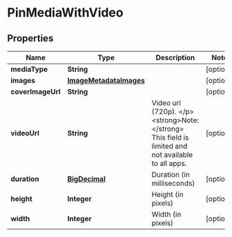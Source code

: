 

# PinMediaWithVideo

## Properties

Name | Type | Description | Notes
------------ | ------------- | ------------- | -------------
**mediaType** | **String** |  |  [optional]
**images** | [**ImageMetadataImages**](ImageMetadataImages.md) |  |  [optional]
**coverImageUrl** | **String** |  |  [optional]
**videoUrl** | **String** | Video url (720p). &lt;/p&gt;&lt;strong&gt;Note:&lt;/strong&gt; This field is limited and not available to all apps. |  [optional]
**duration** | [**BigDecimal**](BigDecimal.md) | Duration (in milliseconds) |  [optional]
**height** | **Integer** | Height (in pixels) |  [optional]
**width** | **Integer** | Width (in pixels) |  [optional]




